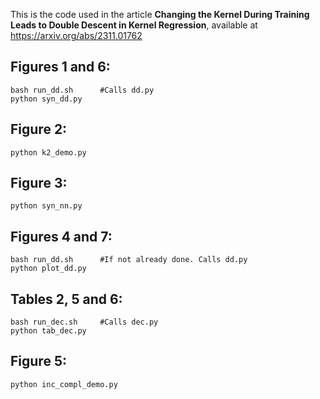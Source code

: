 This is the code used in the article **Changing the Kernel During Training Leads to Double Descent in Kernel Regression**, available at https://arxiv.org/abs/2311.01762

## Figures 1 and 6:
```
bash run_dd.sh      #Calls dd.py
python syn_dd.py
```

## Figure 2:
```
python k2_demo.py
```

## Figure 3:
```
python syn_nn.py
```

## Figures 4 and 7:
```
bash run_dd.sh      #If not already done. Calls dd.py
python plot_dd.py
```

## Tables 2, 5 and 6:
```
bash run_dec.sh     #Calls dec.py
python tab_dec.py
```

## Figure 5:
```
python inc_compl_demo.py
```

